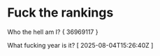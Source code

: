 # Fuck the rankings

Who the hell am I?
{ 36969117 }

What fucking year is it?
[ 2025-08-04T15:26:40Z ]
